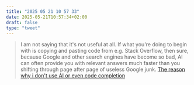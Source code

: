 ```yaml
---
title: "2025 05 21 10 57 33"
date: 2025-05-21T10:57:34+02:00
draft: false
type: "tweet"
---
```

> I am not saying that it's not useful at all. If what you're doing to begin with is copying and pasting code from e.g. Stack Overflow, then sure, because Google and other search engines have become so bad, AI can often provide you with relevant answers much faster than you shifting through page after page of useless Google junk. [The reason why i don't use AI or even code completion](https://unixdigest.com/articles/the-reason-why-i-dont-use-ai-or-even-code-completion.html)
